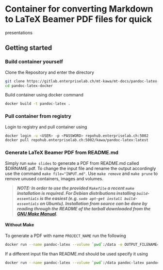 # Container for converting Markdown to LaTeX Beamer PDF files for quick
presentations

## Getting started

### Build container yourself

Clone the Repository and enter the directory

```zsh
git clone https://gitlab.enterpriselab.ch/mt-kawa/mt-docs/pandoc-latex-docker.git
cd pandoc-latex-docker
```

Build container using docker command

```zsh
docker build -t pandoc-latex .
```

### Pull container from registry

Login to registry and pull container using

```zsh
docker login -u <USER> -p <PASSWORD> repohub.enterpriselab.ch:5002
docker pull repohub.enterpriselab.ch:5002/kawa/pandoc-latex:latest
```

### Generate LaTeX Beamer PDF from README.md

Simply run `make slides` to generate a PDF from README.md called $DIRNAME.pdf. To change the input file and rename the output accordingly use the command `make file="INPUT.md"`. Use `make remove` and `make prune` to remove unused containers, images and volumes.

> **_NOTE:  In order to use the provided `Makefile` a recent `make` installation is required. For Debian distributions installing `build-essentials` is the easiest (e.g. `sudo apt-get install build-essentials` on Ubuntu). Installation from source can be done by reading through the README of the tarball downloaded from the [GNU Make Manual](https://www.gnu.org/software/make/manual/)._**

#### Without Make

To generate a PDF with name `PROJECT_NAME` run the following

```zsh
docker run --name pandoc-latex --volume `pwd`:/data -e OUTPUT_FILENAME=$(PROJECT_NAME) pandoc-latex
```

If a different input file than README.md should be used specify it using

```zsh
docker run --name pandoc-latex --volume `pwd`:/data pandoc-latex pandoc -t beamer "INPUT_FILE.md" -o "OUTPUT_FILE.pdf"
```

